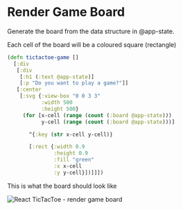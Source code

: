 # Render Game Board

Generate the board from the data structure in @app-state.

Each cell of the board will be a coloured square (rectangle)

```clojure
(defn tictactoe-game []
  [:div
   [:div
    [:h1 (:text @app-state)]
    [:p "Do you want to play a game?"]]
   [:center
    [:svg {:view-box "0 0 3 3"
           :width 500
           :height 500}
     (for [x-cell (range (count (:board @app-state)))
           y-cell (range (count (:board @app-state)))]

       ^{:key (str x-cell y-cell)}

       [:rect {:width 0.9
               :height 0.9
               :fill "green"
               :x x-cell
               :y y-cell}])]]])
```

This is what the board should look like

![React TicTacToe - render game board](/images/clojurescript-project-reagent-tictactoe--render-board.png)

